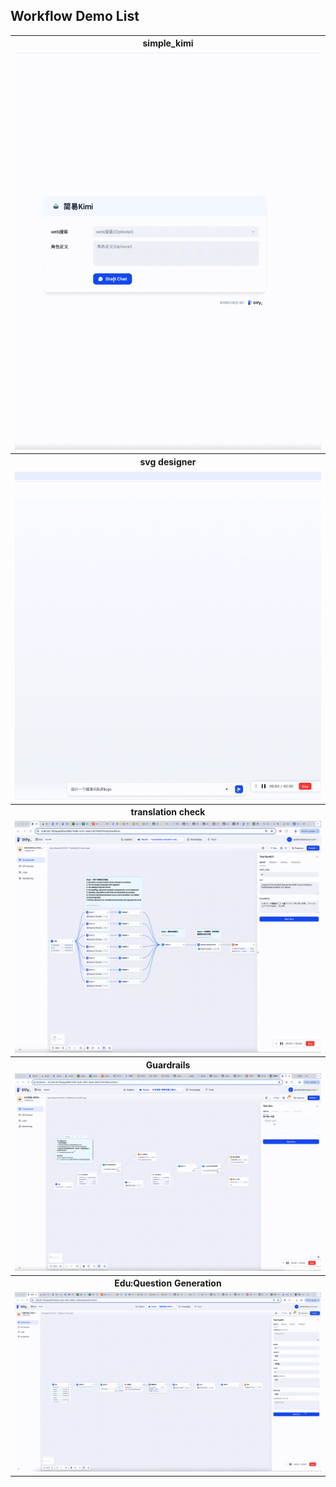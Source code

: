## Workflow Demo List

<table>
  <tr>
    <th>simple_kimi</th>
  </tr>
  <tr>
    <td><img src="./gif/kimi.gif" alt="GIF 1"></td>
  </tr>
  <tr>
    <th>svg designer</th>
  </tr>
  <tr>
    <td><img src="./gif/svg designer.gif" alt="GIF 2"></td>
  </tr>
  <tr>
    <th>translation check</th>
  </tr>
  <tr>
    <td><img src="./gif/translation_check.gif" alt="GIF 3"></td>
  </tr>
  <tr>
    <th>Guardrails</th>
  </tr>
  <tr>
    <td><img src="./gif/guardrails.gif" alt="GIF 4"></td>
  </tr>
  <tr>
    <th>Edu:Question Generation</th>
  </tr>
  <tr>
    <td><img src="./gif/education.gif" alt="GIF 5"></td>
  </tr>
</table>

